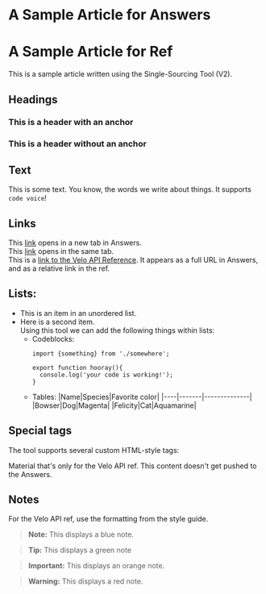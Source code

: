 # A Sample Article for Answers



# A Sample Article for Ref


This is a sample article written using the Single-Sourcing Tool (V2).


## Headings

### This is a header with an anchor 

### This is a header without an anchor

## Text

This is some text. You know, the words we write about things. It supports `code voice`!

## Links

This [link](https://www.google.com) opens in a new tab in Answers.  
This [link](https://www.google.com) opens in the same tab.  
This is a [link to the Velo API Reference](/wix-events-backend/events/oneventcreated). It appears as a full URL in Answers, and as a relative link in the ref.

## Lists:

* This is an item in an unordered list. 
* Here is a second item.  
  Using this tool we can add the following things within lists:  
  * Codeblocks:  
    ```
    import {something} from './somewhere';
  
    export function hooray(){
      console.log('your code is working!');
    }
    ```
  * Tables:
    |Name|Species|Favorite color|
    |----|-------|--------------|
    |Bowser|Dog|Magenta|
    |Felicity|Cat|Aquamarine|

## Special tags

The tool supports several custom HTML-style tags:




Material that's only for the Velo API ref. This content doesn't get pushed to the Answers.








## Notes




For the Velo API ref, use the formatting from the style guide.

> **Note:**
> This displays a blue note.

<blockquote class="tip">

__Tip:__
This displays a green note

</blockquote>

<blockquote class="important">

__Important:__
This displays an orange note.

</blockquote>

<blockquote class="warning">

__Warning:__
This displays a red note.

</blockquote>


